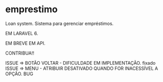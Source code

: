 # emprestimo
Loan system. Sistema para gerenciar empréstimos. 

EM LARAVEL 6.

EM BREVE EM API.

CONTRIBUA!!

ISSUE => BOTÃO VOLTAR - DIFICULDADE EM IMPLEMENTAÇÃO. fixado
ISSUE => MENU - ATRIBUIR DESATIVADO QUANDO FOR INACESSÍVEL A OPÇÃO. BUG
